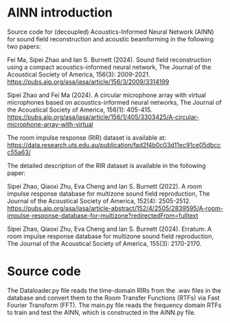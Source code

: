 # AINN introduction
Source code for (decoupled) Acoustics-Informed Neural Network (AINN) for sound field reconstruction and acoustic beamforming in the following two papers:

Fei Ma, Sipei Zhao and Ian S. Burnett (2024). Sound field reconstruction using a compact acoustics-informed neural network, The Journal of the Acoustical Society of America, 156(3): 2009-2021.
https://pubs.aip.org/asa/jasa/article/156/3/2009/3314199

Sipei Zhao and Fei Ma (2024). A circular microphone array with virtual microphones based on acoustics-informed neural networks, The Journal of the Acoustical Society of America, 156(1): 405-415.
https://pubs.aip.org/asa/jasa/article/156/1/405/3303425/A-circular-microphone-array-with-virtual

The room impulse response (RIR) dataset is available at: https://data.research.uts.edu.au/publication/fad2f4b0c03d11ec91ce05dbccc55a63/

The detailed description of the RIR dataset is available in the following paper:

Sipei Zhao, Qiaoxi Zhu, Eva Cheng and Ian S. Burnett (2022). A room impulse response database for multizone sound field reproduction, The Journal of the Acoustical Society of America, 152(4): 2505-2512.
https://pubs.aip.org/asa/jasa/article-abstract/152/4/2505/2839595/A-room-impulse-response-database-for-multizone?redirectedFrom=fulltext

Sipei Zhao, Qiaoxi Zhu, Eva Cheng and Ian S. Burnett (2024). Erratum: A room impulse response database for multizone sound field reproduction, The Journal of the Acoustical Society of America, 155(3): 2170-2170.

# Source code
The Dataloader.py file reads the time-domain RIRs from the .wav files in the database and convert them to the Room Transfer Functions (RTFs) via Fast Fourier Transform (FFT).
The main.py file reads the frequency domain RTFs to train and test the AINN, which is constructed in the AINN.py file.

